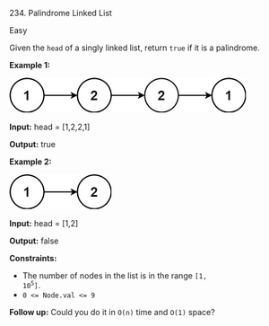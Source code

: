 234\. Palindrome Linked List

Easy

Given the `head` of a singly linked list, return `true` if it is a palindrome.

**Example 1:**

![](pal1linked-list.jpg)

**Input:** head = [1,2,2,1]

**Output:** true 

**Example 2:**

![](pal2linked-list.jpg)

**Input:** head = [1,2]

**Output:** false 

**Constraints:**

*   The number of nodes in the list is in the range <code>[1, 10<sup>5</sup>]</code>.
*   `0 <= Node.val <= 9`

**Follow up:** Could you do it in `O(n)` time and `O(1)` space?